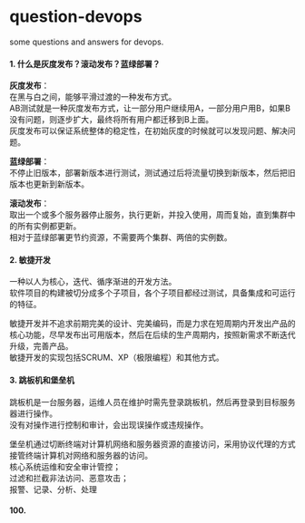 # question-devops
some questions and answers for devops.

#### 1. 什么是灰度发布？滚动发布？蓝绿部署？
**灰度发布**：<br>
在黑与白之间，能够平滑过渡的一种发布方式。<br>
AB测试就是一种灰度发布方式，让一部分用户继续用A，一部分用户用B，如果B没有问题，则逐步扩大，最终将所有用户都迁移到B上面。<br>
灰度发布可以保证系统整体的稳定性，在初始灰度的时候就可以发现问题、解决问题。<br>

**蓝绿部署**：<br>
不停止旧版本，部署新版本进行测试，测试通过后将流量切换到新版本，然后把旧版本也更新到新版本。

**滚动发布**：<br>
取出一个或多个服务器停止服务，执行更新，并投入使用，周而复始，直到集群中的所有实例都更新。<br>
相对于蓝绿部署更节约资源，不需要两个集群、两倍的实例数。

#### 2. 敏捷开发
一种以人为核心，迭代、循序渐进的开发方法。<br>
软件项目的构建被切分成多个子项目，各个子项目都经过测试，具备集成和可运行的特征。<br>

敏捷开发并不追求前期完美的设计、完美编码，而是力求在短周期内开发出产品的核心功能，尽早发布出可用版本，然后在后续的生产周期内，按照新需求不断迭代升级，完善产品。<br>
敏捷开发的实现包括SCRUM、XP（极限编程）和其他方式。<br>

#### 3. 跳板机和堡垒机
跳板机是一台服务器，运维人员在维护时需先登录跳板机，然后再登录到目标服务器进行操作。<br>
没有对操作进行控制和审计，会出现误操作或违规操作。<br>

堡垒机通过切断终端对计算机网络和服务器资源的直接访问，采用协议代理的方式接管终端计算机对网络和服务器的访问。<br>
核心系统运维和安全审计管控；<br>
过滤和拦截非法访问、恶意攻击；<br>
报警、记录、分析、处理










#### 100.
